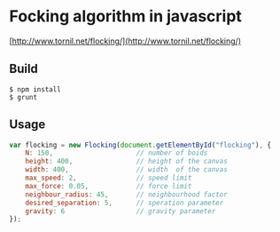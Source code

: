 # Focking algorithm in javascript

[http://www.tornil.net/flocking/](http://www.tornil.net/flocking/)


## Build

```shell
$ npm install
$ grunt
```

## Usage

```javascript
var flocking = new Flocking(document.getElementById("flocking"), {
    N: 150,                     // number of boids
    height: 400,                // height of the canvas
    width: 400,                 // width  of the canvas
    max_speed: 2,               // speed limit
    max_force: 0.05,            // force limit
    neighbour_radius: 45,       // neighbourhood factor
    desired_separation: 5,      // speration parameter
    gravity: 6                  // gravity parameter
});
```
